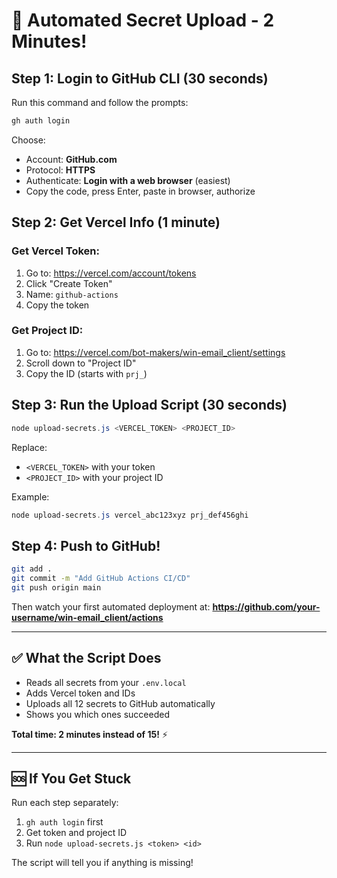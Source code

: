 # 🚀 Automated Secret Upload - 2 Minutes!

## Step 1: Login to GitHub CLI (30 seconds)

Run this command and follow the prompts:

```powershell
gh auth login
```

Choose:

- Account: **GitHub.com**
- Protocol: **HTTPS**
- Authenticate: **Login with a web browser** (easiest)
- Copy the code, press Enter, paste in browser, authorize

## Step 2: Get Vercel Info (1 minute)

### Get Vercel Token:

1. Go to: https://vercel.com/account/tokens
2. Click "Create Token"
3. Name: `github-actions`
4. Copy the token

### Get Project ID:

1. Go to: https://vercel.com/bot-makers/win-email_client/settings
2. Scroll down to "Project ID"
3. Copy the ID (starts with `prj_`)

## Step 3: Run the Upload Script (30 seconds)

```powershell
node upload-secrets.js <VERCEL_TOKEN> <PROJECT_ID>
```

Replace:

- `<VERCEL_TOKEN>` with your token
- `<PROJECT_ID>` with your project ID

Example:

```powershell
node upload-secrets.js vercel_abc123xyz prj_def456ghi
```

## Step 4: Push to GitHub!

```bash
git add .
git commit -m "Add GitHub Actions CI/CD"
git push origin main
```

Then watch your first automated deployment at:
**https://github.com/your-username/win-email_client/actions**

---

## ✅ What the Script Does

- Reads all secrets from your `.env.local`
- Adds Vercel token and IDs
- Uploads all 12 secrets to GitHub automatically
- Shows you which ones succeeded

**Total time: 2 minutes instead of 15!** ⚡

---

## 🆘 If You Get Stuck

Run each step separately:

1. `gh auth login` first
2. Get token and project ID
3. Run `node upload-secrets.js <token> <id>`

The script will tell you if anything is missing!
